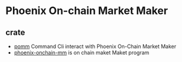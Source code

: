 # Phoenix On-chain Market Maker

## crate

- [pomm](./pomm) Command Cli interact with Phoenix On-Chain Market Maker
- [phoenix-onchain-mm](./programs/phoenix-onchain-mm) is on chain maket Maket program
